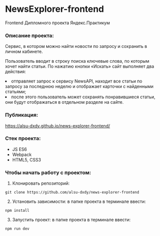 # NewsExplorer-frontend
Frontend Дипломного проекта Яндекс.Практикум

### Описание проекта:
Cервис, в котором можно найти новости по запросу и сохранить в личном кабинете.

Пользователь вводит в строку поиска ключевые слова, по которым хочет найти статьи. По нажатию кнопки «Искать» сайт выполняет два действия:

<li> отправляет запрос к сервису NewsAPI, находит все статьи по запросу за последнюю неделю и отображает карточки с найденными статьями;
<li> после этого пользователь может сохранять понравившиеся статьи, они будут отображаться в отдельном разделе на сайте.

### Публикация:
https://alsu-dxdy.github.io/news-explorer-frontend/

### Стек проекта:
- JS ES6
- Webpack
- HTML5, CSS3

### Чтобы начать работу с проектом:
1) Клонировать репозиторий:
```
git clone https://github.com/alsu-dxdy/news-explorer-frontend
```
2) Установить зависимости: в папке проекта в терминале ввести:
```
npm install
```
3) Запустить проект: в папке проекта в терминале ввести:
```
npm run dev
```

